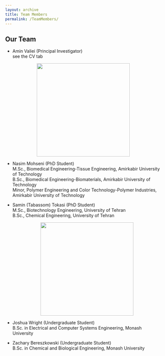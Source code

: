 ```yaml
---
layout: archive
title: Team Members
permalink: /TeamMembers/
---
```


## Our Team
- Amin Valiei (Principal Investigator)
  <br> see the CV tab
<figure style="text-align: center;">
  <img src="{{ site.baseurl }}/images/Amin2.jpg" alt="" style="width:300px; height:auto;">
  <figcaption style="font-style: italic; font-size: 0.9em; color: #555;"></figcaption>
</figure>
  
- Nasim Mohseni (PhD Student)
  <br> M.Sc., Biomedical Engineering-Tissue Engineering, Amirkabir University of Technology 
  <br> B.Sc., Biomedical Engineering-Biomaterials, Amirkabir University of Technology
  <br> Minor, Polymer Engineering and Color Technology-Polymer Industries, Amirkabir University of Technology

- Samin (Tabassom) Tokasi (PhD Student)
  <br> M.Sc., Biotechnology Engineering, University of Tehran
  <br> B.Sc., Chemical Engineering, University of Tehran

  <figure style="text-align: center;">
  <img src="{{ site.baseurl }}/images/Samin.jpg" alt="" style="width:300px; height:auto;">
  <figcaption style="font-style: italic; font-size: 0.9em; color: #555;"></figcaption>
</figure>

- Joshua Wright (Undergraduate Student)
  <br> B.Sc. in Electrical and Computer Systems Engineering, Monash University
  
- Zachary Bereszkowski (Undergraduate Student)
  <br> B.Sc. in Chemical and Biological Engineering, Monash University
